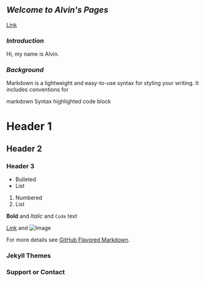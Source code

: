 ## _Welcome to Alvin's Pages_
[Link](www.linkedin.com/in/y-c-huang1995)

### _Introduction_
Hi, my name is Alvin.


### _Background_

Markdown is a lightweight and easy-to-use syntax for styling your writing. It includes conventions for

markdown
Syntax highlighted code block

# Header 1
## Header 2
### Header 3

- Bulleted
- List

1. Numbered
2. List

**Bold** and _Italic_ and `Code` text

[Link](www.linkedin.com/in/y-c-huang1995) and ![Image](src)


For more details see [GitHub Flavored Markdown](https://guides.github.com/features/mastering-markdown/).

### Jekyll Themes



### Support or Contact

